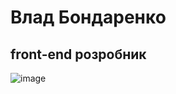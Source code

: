 # Влад Бондаренко
## front-end розробник
![image](https://3dnews.ru/assets/external/illustrations/2020/03/17/1006161/i75_ArticleImage_23542.jpg)
